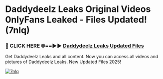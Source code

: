 # Daddydeelz Leaks Original Videos 0nlyFans Leaked - Files Updated! (7nlq)

<h3>🔴 CLICK HERE 🌐==►► <a href="https://tinyurl.com/2wckxsce" rel="nofollow">Daddydeelz Leaks Updated Files</a></h3>

Get Daddydeelz Leaks and all content. Now you can access all videos and pictures of Daddydeelz Leaks. New Updated Files 2025!

[![7nlq](https://i.imgur.com/AFduVYN.gif)](https://tinyurl.com/2wckxsce)
